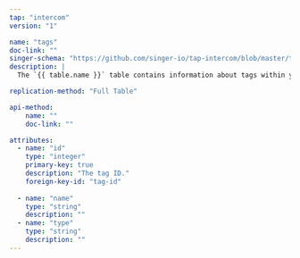 ```yaml
---
tap: "intercom"
version: "1"

name: "tags"
doc-link: ""
singer-schema: "https://github.com/singer-io/tap-intercom/blob/master/tap_intercom/schemas/tags.json"
description: |
  The `{{ table.name }}` table contains information about tags within your {{ integration.display_name }} account.

replication-method: "Full Table"

api-method:
    name: ""
    doc-link: ""

attributes:
  - name: "id"
    type: "integer"
    primary-key: true
    description: "The tag ID."
    foreign-key-id: "tag-id"
    
  - name: "name"
    type: "string"
    description: ""
  - name: "type"
    type: "string"
    description: ""
---
```

